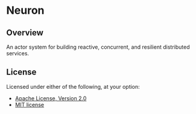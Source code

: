 # Neuron

## Overview

An actor system for building reactive, concurrent, and resilient distributed services.

## License

Licensed under either of the following, at your option:
- <a href="LICENSE-APACHE">Apache License, Version 2.0</a> 
- <a href="LICENSE-MIT">MIT license</a>